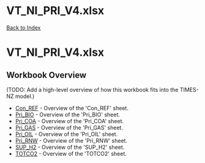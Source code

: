 # VT_NI_PRI_V4.xlsx

[Back to Index](../README.md)

# VT_NI_PRI_V4.xlsx

## Workbook Overview

(TODO: Add a high-level overview of how this workbook fits into the TIMES-NZ model.)

- [Con_REF](Con_REF.md) - Overview of the 'Con_REF' sheet.
- [Pri_BIO](Pri_BIO.md) - Overview of the 'Pri_BIO' sheet.
- [Pri_COA](Pri_COA.md) - Overview of the 'Pri_COA' sheet.
- [Pri_GAS](Pri_GAS.md) - Overview of the 'Pri_GAS' sheet.
- [Pri_OIL](Pri_OIL.md) - Overview of the 'Pri_OIL' sheet.
- [Pri_RNW](Pri_RNW.md) - Overview of the 'Pri_RNW' sheet.
- [SUP_H2](SUP_H2.md) - Overview of the 'SUP_H2' sheet.
- [TOTCO2](TOTCO2.md) - Overview of the 'TOTCO2' sheet.
